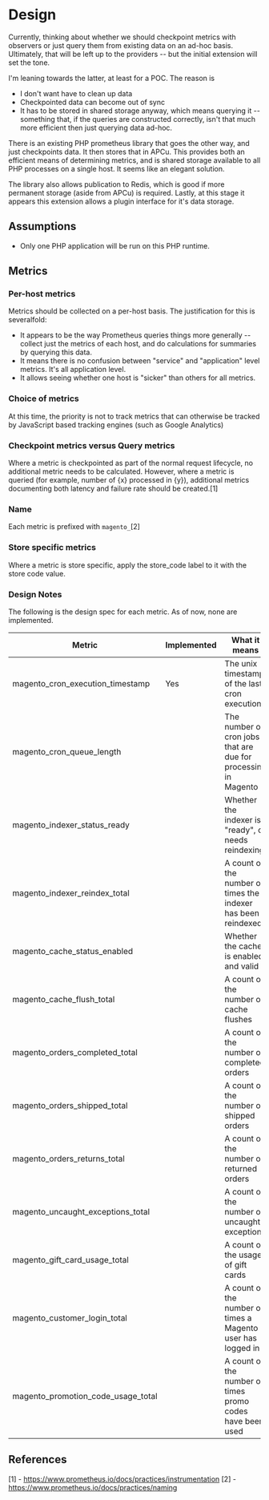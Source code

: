 # Design

Currently, thinking about whether we should checkpoint metrics with observers or just query them from existing data on an ad-hoc basis. Ultimately, that will be left up to the providers -- but the initial extension will set the tone.

I'm  leaning towards the latter, at least for a POC. The reason is
- I don't want have to clean up data
- Checkpointed data can become out of sync
- It has to be stored in shared storage anyway, which means querying it -- something that, if the queries are constructed correctly, isn't that much more efficient then just querying data ad-hoc.

There is an existing PHP prometheus library that goes the other way, and just checkpoints data. It then stores that in APCu. This provides both an efficient means of determining metrics, and is shared storage available to all PHP processes on a single host. It seems like an elegant solution.

The library also allows publication to Redis, which is good if more permanent storage (aside from APCu) is required. Lastly, at this stage it appears this extension allows a plugin interface for it's data storage.

## Assumptions

- Only one PHP application will be run on this PHP runtime.

## Metrics

### Per-host metrics

Metrics should be collected on a per-host basis. The justification for this is severalfold:

- It appears to be the way Prometheus queries things more generally -- collect just the metrics of each host, and do calculations for summaries by querying this data.
- It means there is no confusion between "service" and "application" level metrics. It's all application level.
- It allows seeing whether one host is "sicker" than others for all metrics.

### Choice of metrics

At this time, the priority is not to track metrics that can otherwise be tracked by JavaScript based tracking engines (such as Google Analytics)

### Checkpoint metrics versus Query metrics

Where a metric is checkpointed as part of the normal request lifecycle, no additional metric needs to be calculated. However, where a metric is queried (for example, number of {x} processed in {y}), additional metrics documenting both latency and failure rate should be created.[1]

### Name

Each metric is prefixed with `magento_`[2]

### Store specific metrics

Where a metric is store specific, apply the store_code label to it with the store code value.

### Design Notes

The following is the design spec for each metric. As of now, none are implemented. 

| Metric                               | Implemented | What it means                                                           | Type of metric | Labels       | 
|--------------------------------------|-------------| -------------------------------------------------------------------------|----------------|--------------|
| magento_cron_execution_timestamp     | Yes         | The unix timestamp of the last cron execution                           | Gauge          |              |
| magento_cron_queue_length            |             | The number of cron jobs that are due for processing in Magento          | Guadge (0,)    |              |
| magento_indexer_status_ready         |             | Whether the indexer is "ready", or needs reindexing                     | Gaudge (0,1)   | indexer_code |
| magento_indexer_reindex_total        |             | A count of the number of times the indexer has been reindexed           | Counter        | indexer_code |
| magento_cache_status_enabled         |             | Whether the cache is enabled and valid                                  | Guadge (0,1)   | cache_type   |
| magento_cache_flush_total            |             | A count of the number of cache flushes                                  | Counter        | cache_type   |
| magento_orders_completed_total       |             | A count of the number of completed orders                               | Counter        | store_code   |
| magento_orders_shipped_total         |             | A count of the number of shipped orders                                 | Counter        | store_code   |
| magento_orders_returns_total         |             | A count of the number of returned orders                                | Counter        | store_code   |
| magento_uncaught_exceptions_total    |             | A count of the number of uncaught exceptions                            | Counter        |              |
| magento_gift_card_usage_total        |             | A count of the usage of gift cards                                      | Counter        |              |
| magento_customer_login_total         |             | A count of the number of times a Magento user has logged in             | Counter        | store_code   |
| magento_promotion_code_usage_total   |             | A count of the number of times promo codes have been used               | Counter        | code         |

## References

[1] - https://www.prometheus.io/docs/practices/instrumentation
[2] - https://www.prometheus.io/docs/practices/naming
